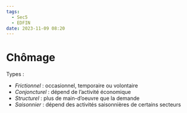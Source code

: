 ```yaml
---
tags:
  - Sec5
  - EDFIN
date: 2023-11-09 08:20
---
```


# Chômage

Types :

- *Frictionnel* : occasionnel, temporaire ou volontaire
- *Conjoncturel* : dépend de l’activité économique
- *Structurel* : plus de main-d’oeuvre que la demande
- *Saisonnier* : dépend des activités saisonnières de certains secteurs
